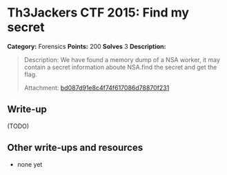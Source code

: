 # Th3Jackers CTF 2015: Find my secret

**Category:** Forensics
**Points:** 200
**Solves** 3
**Description:**

>Description: We have found a memory dump of a NSA worker, it may contain a secret information aboute NSA.find the secret and get the flag.
> 
> Attachment: [bd087d91e8c4f74f617086d78870f231](bd087d91e8c4f74f617086d78870f231)

## Write-up

(TODO)

## Other write-ups and resources

* none yet
